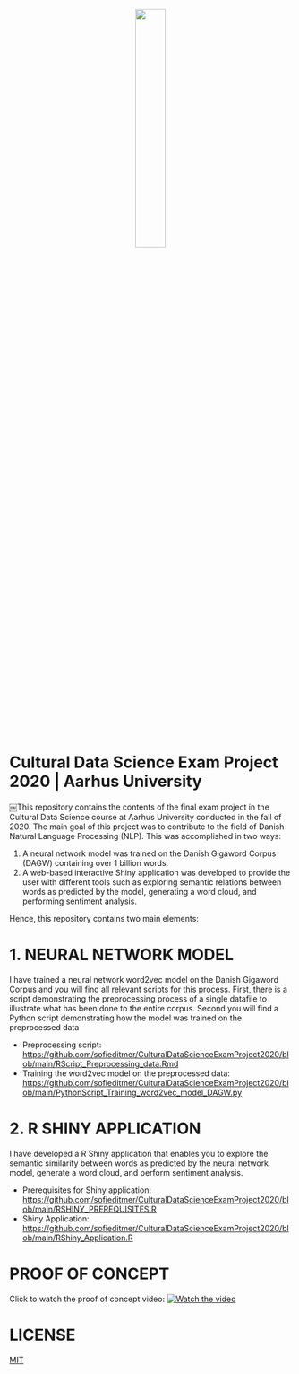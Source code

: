 <p align="center" width="100%"><img width="33%" src="https://github.com/sofieditmer/CulturalDataScienceExamProject2020/blob/main/Sk%C3%A6rmbillede%202020-12-03%20kl.%2011.45.47.png"></p>

# Cultural Data Science Exam Project 2020 | Aarhus University
￼This repository contains the contents of the final exam project in the Cultural Data Science course at Aarhus University conducted in the fall of 2020. The main goal of this project was to contribute to the field of Danish Natural Language Processing (NLP). This was accomplished in two ways: 
1. A neural network model was trained on the Danish Gigaword Corpus (DAGW) containing over 1 billion words. 
2. A web-based interactive Shiny application was developed to provide the user with different tools such as exploring semantic relations between words as predicted by the model, generating a word cloud, and performing sentiment analysis. 

Hence, this repository contains two main elements: 

# 1. NEURAL NETWORK MODEL
I have trained a neural network word2vec model on the Danish Gigaword Corpus and you will find all relevant scripts for this process. First, there is a script demonstrating the preprocessing process of a single datafile to illustrate what has been done to the entire corpus. Second you will find a Python script demonstrating how the model was trained on the preprocessed data

- Preprocessing script: https://github.com/sofieditmer/CulturalDataScienceExamProject2020/blob/main/RScript_Preprocessing_data.Rmd
- Training the word2vec model on the preprocessed data: https://github.com/sofieditmer/CulturalDataScienceExamProject2020/blob/main/PythonScript_Training_word2vec_model_DAGW.py 

# 2. R SHINY APPLICATION
I have developed a R Shiny application that enables you to explore the semantic similarity between words as predicted by the neural network model, generate a word cloud, and perform sentiment analysis. 

- Prerequisites for Shiny application: https://github.com/sofieditmer/CulturalDataScienceExamProject2020/blob/main/RSHINY_PREREQUISITES.R
- Shiny Application: https://github.com/sofieditmer/CulturalDataScienceExamProject2020/blob/main/RShiny_Application.R


# PROOF OF CONCEPT 
Click to watch the proof of concept video:
[![Watch the video](https://github.com/sofieditmer/CulturalDataScienceExamProject2020/blob/main/Sk%C3%A6rmbillede%202020-12-03%20kl.%2011.39.22.png)](https://youtu.be/k36jzNu2fNI)

# LICENSE 
[MIT](https://github.com/sofieditmer/CulturalDataScienceExamProject2020/blob/main/LICENSE.md)
